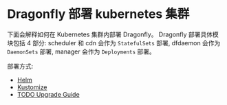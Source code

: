 # Dragonfly 部署 kubernetes 集群

下面会解释如何在 Kubernetes 集群内部署 Dragonfly。
Dragonfly 部署具体模块包括 4 部分: scheduler 和 cdn 会作为 `StatefulSets` 部署,
dfdaemon 会作为 `DaemonSets` 部署, manager 会作为 `Deployments` 部署。

部署方式:

- [Helm](helm.md)
- [Kustomize](kustomize.md)
- [TODO Upgrade Guide](upgrade-guide.md)
